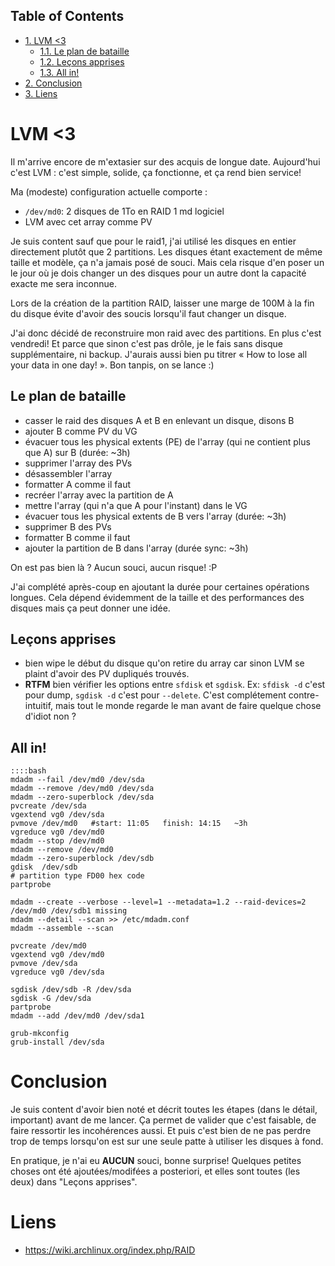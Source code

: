 <div id="table-of-contents">
<h2>Table of Contents</h2>
<div id="text-table-of-contents">
<ul>
<li><a href="#orga8ff1cd">1. LVM &lt;3</a>
<ul>
<li><a href="#orgcdc3364">1.1. Le plan de bataille</a></li>
<li><a href="#org1124033">1.2. Leçons apprises</a></li>
<li><a href="#org0b96b85">1.3. All in!</a></li>
</ul>
</li>
<li><a href="#orgec80665">2. Conclusion</a></li>
<li><a href="#org86ffd2b">3. Liens</a></li>
</ul>
</div>
</div>

<a id="orga8ff1cd"></a>

# LVM <3

Il m'arrive encore de m'extasier sur des acquis de longue date. Aujourd'hui c'est LVM : c'est simple, solide, ça fonctionne, et ça rend bien service!

Ma (modeste) configuration actuelle comporte :

-   `/dev/md0`: 2 disques de 1To en RAID 1 md logiciel
-   LVM avec cet array comme PV

Je suis content sauf que pour le raid1, j'ai utilisé les disques en entier directement plutôt que 2 partitions. Les disques étant exactement de même taille et modèle, ça n'a jamais posé de souci. Mais cela risque d'en poser un le jour où je dois changer un des disques pour un autre dont la capacité exacte me sera inconnue.

Lors de la création de la partition RAID, laisser une marge de 100M à la fin du disque évite d'avoir des soucis lorsqu'il faut changer un disque.

J'ai donc décidé de reconstruire mon raid avec des partitions. En plus c'est vendredi! Et parce que sinon c'est pas drôle, je le fais sans disque supplémentaire, ni backup. J'aurais aussi bien pu titrer « How to lose all your data in one day! ». Bon tanpis, on se lance :)


<a id="orgcdc3364"></a>

## Le plan de bataille

-   casser le raid des disques A et B en enlevant un disque, disons B
-   ajouter B comme PV du VG
-   évacuer tous les physical extents (PE) de l'array (qui ne contient plus que A) sur B    (durée: ~3h)
-   supprimer l'array des PVs
-   désassembler l'array
-   formatter A comme il faut
-   recréer l'array avec la partition de A
-   mettre l'array (qui n'a que A pour l'instant) dans le VG
-   évacuer tous les physical extents de B vers l'array    (durée: ~3h)
-   supprimer B des PVs
-   formatter B comme il faut
-   ajouter la partition de B dans l'array    (durée sync: ~3h)

On est pas bien là ? Aucun souci, aucun risque! :P

J'ai complété après-coup en ajoutant la durée pour certaines opérations longues. Cela dépend évidemment de la taille et des performances des disques mais ça peut donner une idée.


<a id="org1124033"></a>

## Leçons apprises

-   bien wipe le début du disque qu'on retire du array car sinon LVM se plaint d'avoir des PV dupliqués trouvés.
-   **RTFM** bien vérifier les options entre `sfdisk` et `sgdisk`. Ex: `sfdisk -d`  c'est pour dump, `sgdisk -d` c'est pour `--delete`. C'est complétement contre-intuitif, mais tout le monde regarde le man avant de faire quelque chose d'idiot non ?


<a id="org0b96b85"></a>

## All in!

    ::::bash
    mdadm --fail /dev/md0 /dev/sda
    mdadm --remove /dev/md0 /dev/sda
    mdadm --zero-superblock /dev/sda
    pvcreate /dev/sda
    vgextend vg0 /dev/sda
    pvmove /dev/md0   #start: 11:05   finish: 14:15   ~3h
    vgreduce vg0 /dev/md0
    mdadm --stop /dev/md0
    mdadm --remove /dev/md0
    mdadm --zero-superblock /dev/sdb
    gdisk  /dev/sdb
    # partition type FD00 hex code
    partprobe
    
    mdadm --create --verbose --level=1 --metadata=1.2 --raid-devices=2 /dev/md0 /dev/sdb1 missing
    mdadm --detail --scan >> /etc/mdadm.conf
    mdadm --assemble --scan
    
    pvcreate /dev/md0
    vgextend vg0 /dev/md0
    pvmove /dev/sda
    vgreduce vg0 /dev/sda
    
    sgdisk /dev/sdb -R /dev/sda
    sgdisk -G /dev/sda
    partprobe
    mdadm --add /dev/md0 /dev/sda1
    
    grub-mkconfig
    grub-install /dev/sda


<a id="orgec80665"></a>

# Conclusion

Je suis content d'avoir bien noté et décrit toutes les étapes (dans le détail, important) avant de me lancer. Ça permet de valider que c'est faisable, de faire ressortir les incohérences aussi. Et puis c'est bien de ne pas perdre trop de temps lorsqu'on est sur une seule patte à utiliser les disques à fond.

En pratique, je n'ai eu **AUCUN** souci, bonne surprise! Quelques petites choses ont été ajoutées/modifées a posteriori, et elles sont toutes (les deux) dans "Leçons apprises".


<a id="org86ffd2b"></a>

# Liens

-   <https://wiki.archlinux.org/index.php/RAID>
